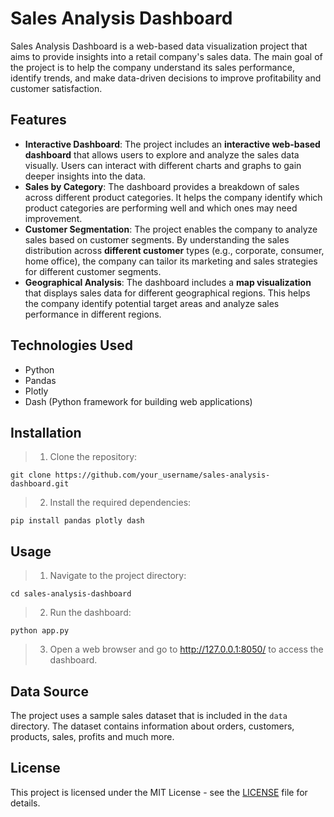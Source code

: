 # Sales Analysis Dashboard

Sales Analysis Dashboard is a web-based data visualization project that aims to provide insights into a retail company's sales data. The main goal of the project is to help the company understand its sales performance, identify trends, and make data-driven decisions to improve profitability and customer satisfaction.
## Features

- **Interactive Dashboard**: The project includes an **interactive web-based dashboard** that allows users to explore and analyze the sales data visually. Users can interact with different charts and graphs to gain deeper insights into the data.
- **Sales by Category**: The dashboard provides a breakdown of sales across different product categories. It helps the company identify which product categories are performing well and which ones may need improvement.
- **Customer Segmentation**:  The project enables the company to analyze sales based on customer segments. By understanding the sales distribution across **different customer** types (e.g., corporate, consumer, home office), the company can tailor its marketing and sales strategies for different customer segments.
- **Geographical Analysis**: The dashboard includes a **map visualization** that displays sales data for different geographical regions. This helps the company identify potential target areas and analyze sales performance in different regions.

## Technologies Used

- Python
- Pandas
- Plotly
- Dash (Python framework for building web applications)

## Installation

> 1. Clone the repository:

``
git clone https://github.com/your_username/sales-analysis-dashboard.git
``


> 2. Install the required dependencies:

``
pip install pandas plotly dash
``


## Usage

> 1. Navigate to the project directory:

``
cd sales-analysis-dashboard
``


> 2. Run the dashboard:

``
python app.py
``

> 3. Open a web browser and go to http://127.0.0.1:8050/ to access the dashboard.

## Data Source

The project uses a sample sales dataset that is included in the `data` directory. The dataset contains information about orders, customers, products, sales, profits and much more.


## License

This project is licensed under the MIT License - see the [LICENSE](LICENSE) file for details.

